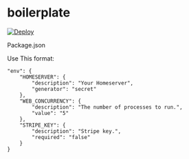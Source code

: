 # boilerplate
[![Deploy](http://tekos.co/wp-content/uploads/2019/11/deploy-to-tekos-e1575129615495.png)](https://chat.tekos.co/?msg=deploy%20template%20https://github.com/tekos-flow/sample%20#/user/@tekos-test:m.tekos.co)



Package.json

Use This format:

    "env": {
        "HOMESERVER": {
            "description": "Your Homeserver",
            "generator": "secret"
        },
        "WEB_CONCURRENCY": {
            "description": "The number of processes to run.",
            "value": "5"
        },
        "STRIPE_KEY": {
            "description": "Stripe key.",
            "required": "false"
        }
    }
